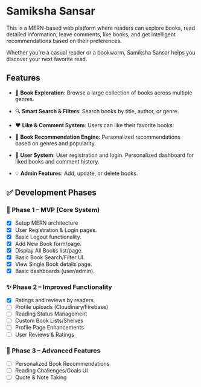 # Samiksha Sansar

This is a MERN-based web platform where readers can explore books, read detailed information, leave comments, like books, and get intelligent recommendations based on their preferences.

Whether you're a casual reader or a bookworm, Samiksha Sansar helps you discover your next favorite read.

## Features

- 📖 **Book Exploration**: Browse a large collection of books across multiple genres.

- 🔍 **Smart Search & Filters**: Search books by title, author, or genre.

- ❤️ **Like & Comment System**: Users can like their favorite books.

- 🧠 **Book Recommendation Engine**: Personalized recommendations based on genres and popularity.

- 👤 **User System**: User registration and login. Personalized dashboard for liked books and comment history.

- 💡 **Admin Features**: Add, update, or delete books.

## ✅ Development Phases

### 📍 Phase 1 – MVP (Core System)

- [x] Setup MERN architecture
- [x] User Registration & Login pages.
- [x] Basic Logout functionality.
- [x] Add New Book form/page.
- [x] Display All Books list/page.
- [x] Basic Book Search/Filter UI.
- [x] View Single Book details page. 
- [x] Basic dashboards (user/admin).

### ✨ Phase 2 – Improved Functionality

- [x] Ratings and reviews by readers
- [ ] Profile uploads (Cloudinary/Firebase)
- [ ] Reading Status Management
- [ ] Custom Book Lists/Shelves
- [ ] Profile Page Enhancements
- [ ] User Reviews & Ratings

### 🚀 Phase 3 – Advanced Features

- [ ] Personalized Book Recommendations
- [ ] Reading Challenges/Goals UI
- [ ] Quote & Note Taking
